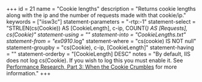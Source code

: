 +++
id = 21
name = "Cookie lengths"
description = "Returns cookie lengths along with the ip and the number of requests made with that cookie/ip."
keywords = ["iisw3c"]
statement-parameters = "-rtp:-1"
statement-select = "STRLEN(cs(Cookie)) AS [CookieLength], c-ip, COUNT(*) AS [Requests], cs(Cookie)"
statement-using = ""
statement-into = "CookieLengths.txt"
statement-from = "ex0910*.log"
statement-where = "cs(cookie) IS NOT null"
statement-groupby = "cs(Cookie), c-ip, [CookieLength]"
statement-having = ""
statement-orderby = "[CookieLength] DESC"
notes = "By default, IIS does not log cs(Cookie). If you wish to log this you must enable it. See <a href="http://yuiblog.com/blog/2007/03/01/performance-research-part-3/" rel="external">Performance Research, Part 3: When the Cookie Crumbles</a> for more information."
+++

